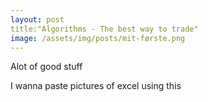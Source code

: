 ```yaml
---
layout: post
title:"Algorithms - The best way to trade"
image: /assets/img/posts/mit-første.png
---
```


Alot of good stuff

I wanna paste pictures of excel using this
